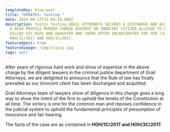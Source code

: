 ```yaml
---
templateKey: blog-post
title: "UPDATES: testing "
date: 2024-06-17T15:04:10.000Z
description: Testin testing GRAIL ATTORNEYS SECURES A DISCHARGE AND ACQUITTAL IN
  A HIGH PROFILE MURDER CHARGE AGAINST AN INNOCENT CITIZEN ALLEGED TO HAVE
  KILLED HIS WIFE AND DAUGHTER AND THERE AFTER INCARCERATED FOR TEN (10) YEARS
  HOH/1C/2017 AND HOH/3C/2017.
featuredpost: true
featuredimage: /img/classy.jpg
tags: null
---
```



  

After years of rigorous hard work and show of expertise in the above charge by the diligent lawyers in the criminal justice department of Grail Attorneys, 
 we are delighted to announce that the Rule of law has finally prevailed as our innocent client has been discharged and acquitted.

 Grail Attorneys team of lawyers show of diligence in this charge goes a long way to show the intent of the firm to uphold the tenets of the Constitution at all time. The victory is one for the common man and reposes confidence in the judicial system to uphold the fundamental principles of presumption of innocence and fair hearing.

 The facts of the case are as contained in **HOH/1C/2017 and HOH/3C/2017.**







